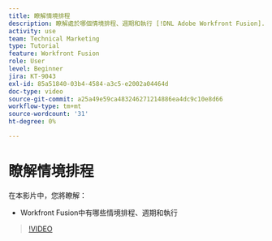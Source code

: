 ```yaml
---
title: 瞭解情境排程
description: 瞭解處於哪個情境排程、週期和執行 [!DNL Adobe Workfront Fusion].
activity: use
team: Technical Marketing
type: Tutorial
feature: Workfront Fusion
role: User
level: Beginner
jira: KT-9043
exl-id: 85a51840-03b4-4584-a3c5-e2002a04464d
doc-type: video
source-git-commit: a25a49e59ca483246271214886ea4dc9c10e8d66
workflow-type: tm+mt
source-wordcount: '31'
ht-degree: 0%

---
```


# 瞭解情境排程

在本影片中，您將瞭解：

* Workfront Fusion中有哪些情境排程、週期和執行

>[!VIDEO](https://video.tv.adobe.com/v/335284/?quality=12&learn=on)
